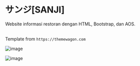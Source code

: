 #  サンジ[SANJI]

Website informasi restoran dengan HTML, Bootstrap, dan AOS.

<br>Template from `https://themewagon.com`

![image](https://github.com/alalghzy/sanji-informasi-resto/assets/65043099/dd136afe-9cf0-45fd-9c71-3cf8570f71e6)

![image](https://github.com/alalghzy/sanji-informasi-resto/assets/65043099/a32903e3-3b76-42bf-912f-fc4626dac9dd)



